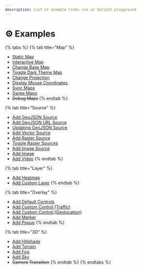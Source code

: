 ```yaml
---
description: List of example links run in SolidJS playground
---
```


# ⚙ Examples

{% tabs %}
{% tab title="Map" %}
* [Static Map](https://stackblitz.com/edit/solid-map-gl-static?embed=1&file=src%2FApp.tsx)
* [Interactive Map](https://stackblitz.com/edit/solid-map-gl-interactive?embed=1&file=src%2FApp.tsx)
* [Change Base Map](https://stackblitz.com/edit/solid-map-gl-change-mb?embed=1&file=src%2FApp.tsx)
* [Toggle Dark Theme Map](https://stackblitz.com/edit/solid-map-gl-dark-theme?embed=1&file=src%2FApp.tsx)
* [Change Projection](https://stackblitz.com/edit/solid-map-gl-projection?embed=1&file=src%2FApp.tsx)
* [Display Mouse Coordinates](https://stackblitz.com/edit/solid-map-gl-mouse?embed=1&file=src%2FApp.tsx)
* [Sync Maps](https://stackblitz.com/edit/solid-map-gl-sync?embed=1&file=src%2FApp.tsx)
* [Swipe Maps](https://stackblitz.com/edit/solid-map-gl-swipe?embed=1&file=src%2FApp.tsx)
* ~~Debug Maps~~
{% endtab %}

{% tab title="Source" %}
* [Add GeoJSON Source](https://stackblitz.com/edit/solid-map-gl-geojson?embed=1&file=src%2FApp.tsx)
* [Add GeoJSON URL Source](https://stackblitz.com/edit/solid-map-gl-url?embed=1&file=src%2FApp.tsx)
* [Updating GeoJSON Source](https://stackblitz.com/edit/solid-map-gl-update?embed=1&file=src%2FApp.tsx)
* [Add Vector Source](https://stackblitz.com/edit/solid-map-gl-vector?embed=1&file=src%2FApp.tsx)
* [Add Raster Source](https://stackblitz.com/edit/solid-map-gl-raster?embed=1&file=src%2FApp.tsx)
* [Toggle Raster Sources](https://stackblitz.com/edit/solid-map-gl-toggle-raster?embed=1&file=src%2FApp.tsx)
* [Add Image Source](https://stackblitz.com/edit/solid-map-gl-image-source?embed=1&file=src%2FApp.tsx)
* [Add Image](https://stackblitz.com/edit/solid-map-gl-image?embed=1&file=src%2FApp.tsx)
* [Add Video](https://stackblitz.com/edit/solid-map-gl-video?embed=1&file=src%2FApp.tsx)
{% endtab %}

{% tab title="Layer" %}
* [Add Heatmap](https://stackblitz.com/edit/solid-map-gl-heatmap?embed=1&file=src%2FApp.tsx)
* [Add Custom Layer](https://stackblitz.com/edit/solid-map-gl-custom-layer?embed=1&file=src%2FApp.tsx)
{% endtab %}

{% tab title="Overlay" %}
* [Add Default Controls](https://stackblitz.com/edit/solid-map-gl-controls?embed=1&file=src%2FApp.tsx)
* [Add Custom Control (Traffic)](https://stackblitz.com/edit/solid-map-gl-traffic?embed=1&file=src%2FApp.tsx)
* [Add Custom Control (Geolocation)](https://stackblitz.com/edit/solid-map-gl-geolocate?embed=1&file=src%2FApp.tsx)
* [Add Marker](https://stackblitz.com/edit/solid-map-gl-marker?embed=1&file=src%2FApp.tsx)
* [Add Popup](https://stackblitz.com/edit/solid-map-gl-popup?embed=1&file=src%2FApp.tsx)
{% endtab %}

{% tab title="3D" %}
* [Add Hillshade](https://stackblitz.com/edit/solid-map-gl-hillshade?embed=1&file=src%2FApp.tsx)
* [Add Terrain](https://stackblitz.com/edit/solid-map-gl-terrain?embed=1&file=src%2FApp.tsx)
* [Add Fog](https://stackblitz.com/edit/solid-map-gl-fog?embed=1&file=src%2FApp.tsx)
* [Add Sky](https://stackblitz.com/edit/solid-map-gl-sky?embed=1&file=src%2FApp.tsx)
* ~~Camera Transition~~
{% endtab %}
{% endtabs %}
